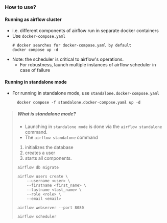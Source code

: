 ### How to use?
#### Running as airflow cluster
- i.e. different components of airflow run in separate docker containers
- Use `docker-compose.yaml`
    ``` commandline
    # docker searches for docker-compose.yaml by default
    docker compose up -d 
    ```
- Note: the scheduler is critical to airflow's operations.
  - For robustness, launch multiple instances of airflow scheduler in case of failure


#### Running in standalone mode
- For running in standalone mode, use `standalone.docker-compose.yaml`
    ``` commandline
      docker compose -f standalone.docker-compose.yaml up -d 
    ```

>##### What is standalone mode?
>- Launching in `standalone mode` is done via the `airflow standalone` command.  
>- The `airflow standalone` command 
>  1. initializes the database
>  2. creates a user
>  3. starts all components.
>    ``` commandline
>    airflow db migrate
>    
>    airflow users create \
>        --username <user> \
>        --firstname <first_name> \
>        --lastname <last_name> \
>        --role <role> \
>        --email <email>
>    
>    airflow webserver --port 8080
>    
>    airflow scheduler
>    ```

